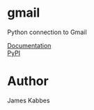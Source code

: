 # gmail
Python connection to Gmail

[Documentation](https://jameskabbes.github.io/gmail) <br>
[PyPI](https://pypi.org/project/kabbes-gmail/)

# Author
James Kabbes